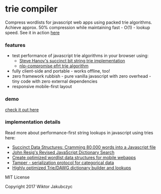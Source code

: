 # trie compiler
Compress wordlists for javascript web apps using packed trie algorithms. Achieve approx. 50% compression while maintaining fast - O(1) - lookup speed. See it in action [here](https://monolithpl.github.io/trie-compiler/)

### features
- test performance of javascript trie algorithms in your browser using:
  * [Steve Hanov's succinct bit string trie implementation](http://www.hanovsolutions.com/trie/Bits.js)
  * [nlp-compromise efrt trie algorithm](https://github.com/nlp-compromise/efrt)
- fully client-side and portable - works offline, too!
- zero framework rubbish - pure vanilla javascript with zero overhead - tiny code with zero external dependencies
- responsive mobile-first layout

### demo
[check it out here](https://monolithpl.github.io/trie-compiler/)

### implementation details
Read more about performance-first string lookups in javascript using tries here:
- [Succinct Data Structures: Cramming 80,000 words into a Javascript file](http://stevehanov.ca/blog/index.php?id=120)
- [John Resig's Revised JavaScript Dictionary Search](http://ejohn.org/blog/revised-javascript-dictionary-search/)
- [Create optimized wordlist data structures for mobile webapps](https://www.united-coders.com/christian-harms/create-optimized-wordlist-data-structures-for-mobile-webapps/)
- [Tamper - serialization protocol for categorical data](https://nytimes.github.io/tamper/)
- [Highly optimized Trie/DAWG dictionary builder and lookups](https://github.com/mckoss/lookups)

MIT License

Copyright 2017 Wiktor Jakubczyc
